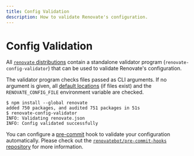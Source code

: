 ```yaml
---
title: Config Validation
description: How to validate Renovate's configuration.
---
```


# Config Validation

All [`renovate` distributions](getting-started/running.md#available-distributions) contain a standalone validator program (`renovate-config-validator`) that can be used to validate Renovate's configuration.

The validator program checks files passed as CLI arguments.
If no argument is given, all [default locations](configuration-options.md) (if files exist) and the `RENOVATE_CONFIG_FILE` environment variable are checked.

```shell-session
$ npm install --global renovate
added 750 packages, and audited 751 packages in 51s
$ renovate-config-validator
INFO: Validating renovate.json
INFO: Config validated successfully
```

You can configure a [pre-commit](https://pre-commit.com) hook to validate your configuration automatically.
Please check out the [`renovatebot/pre-commit-hooks` repository](https://github.com/renovatebot/pre-commit-hooks) for more information.
